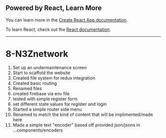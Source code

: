 ## Powered by React, Learn More

You can learn more in the [Create React App documentation](https://facebook.github.io/create-react-app/docs/getting-started).

To learn React, check out the [React documentation](https://reactjs.org/).

---

# 8-N3Znetwork

1. Set up an undermaintenance screen
2. Start to scaffold the website
3. Created file system for redux integration
4. Created basic routing
5. Renamed files
6. created firebase via env file
7. tested with simple register form
8. set different state values for register and login
9. Started a simple router side menu
10. Renamed to match the kind of content that will be implimented/made here
11. Made a simple text "encoder" based off provided json/jsons in ...components/encoders
